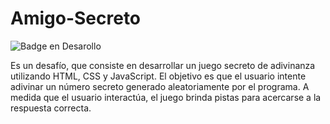 # Amigo-Secreto
![Badge en Desarollo](https://img.shields.io/badge/STATUS-EN%20TERMINADO-green)

Es un desafío, que consiste en desarrollar un juego secreto de adivinanza utilizando HTML, CSS y JavaScript. El objetivo es que el usuario intente adivinar un número secreto generado aleatoriamente por el programa. A medida que el usuario interactúa, el juego brinda pistas para acercarse a la respuesta correcta.
